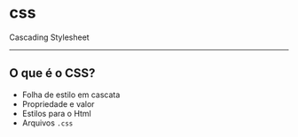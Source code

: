 # css
Cascading Stylesheet

---

## O que é o CSS?

 - Folha de estilo em cascata
 - Propriedade e valor
 - Estilos para o Html
 - Arquivos `.css`